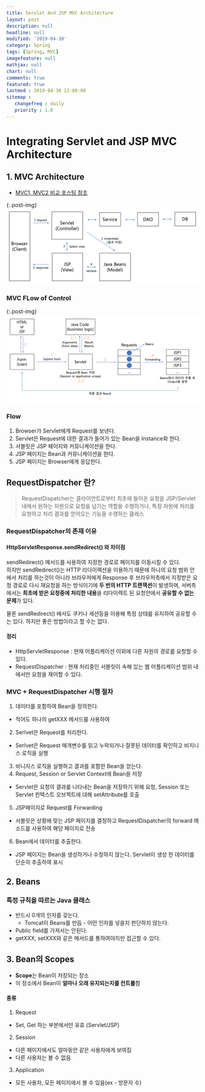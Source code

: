 ```yaml
---
title: Servlet And JSP MVC Architecture
layout: post
description: null
headline: null
modified: '2019-04-30'
category: Spring
tags: [Spring, MVC]
imagefeature: null
mathjax: null
chart: null
comments: true
featured: true
lastmod : 2019-04-30 12:00:00
sitemap :  
   changefreq : daily
   priority : 1.0
---
```


# Integrating Servlet and JSP MVC Architecture
  
## 1. MVC Architecture
  
- <a href="https://seongmun-hong.github.io/spring/MVC1-MVC2">MVC1, MVC2 비교 포스팅 참조</a>  
  
{:.post-img}
![MVC2](/images/post/mvc2.png) 
  
### MVC FLow of Control  
  
{:.post-img}
![MVCFlowOfControl](/images/post/mvc_flow_of_control.png) 
  

### Flow  
  
1. Browser가 Servlet에게 Request를 보낸다.  
2. Servlet은  Request에 대한 결과가 들어가 있는 Bean을 Instance화 한다.  
3. 서블릿은 JSP 페이지와 커뮤니케이션을 한다.  
4. JSP 페이지는 Bean과 커뮤니케이션을 한다.  
5. JSP 페이지는 Browser에게 응답한다.  
    
  
## RequestDispatcher 란?
  
> RequestDispatcher는 클라이언트로부터 최초에 들어온 요청을 JSP/Servlet 내에서 원하는 자원으로 요청을 넘기는 역할을 수행하거나, 특정 자원에 처리를 요청하고 처리 결과를 얻어오는 기능을 수행하는 클래스
  
### RequestDispatcher의 존재 이유 
  
#### HttpServletResponse.sendRedirect() 와 차이점
  
sendRedirect() 메서드를 사용하여 지정한 경로로 페이지를 이동시킬 수 있다.  
하지만 sendRedirect()는 HTTP 리다이렉션을 이용하기 때문에 하나의 요청 범위 안에서 처리를 하는것이 아니라 브라우저에게 Response 후 브라우저측에서 지정받은 요청 경로로 다시 재요청을 하는 방식이기에 **두 번의 HTTP 트랜잭션**이 발생하며, 서버측에서는 **최초에 받은 요청중에 처리한 내용**을 리다이렉트 된 요청안에서 **공유할 수 없는 문제**가 있다.  
  
물론 sendRedirect() 에서도 쿠키나 세션등을 이용해 특정 상태를 유지하여 공유할 수는 있다.
하지만 좋은 방법이라고 할 수는 없다.
  
  
#### 정리
- HttpServletResponse : 현재 어플리케이션 이외에 다른 자원의 경로를 요청할 수 있다.
- RequestDispatcher : 현재 처리중인 서블릿이 속해 있는 웹 어플리케이션 범위 내에서만 요청을 제어할 수 있다.
  

### MVC + RequestDispatcher 시행 절차
  
1. 데이터를 포함하여 Bean을 정의한다.  
  - 적어도 하나의 getXXX 메서드를 사용하여  
2. Serlvet은 Request를 처리한다.  
  - Serlvet은 Request 매개변수를 읽고 누락되거나 잘못된 데이터를 확인하고 비지니스 로직을 실행  
3. 비니지스 로직을 실행하고 결과를 포함한 Bean을 얻는다.  
4. Request, Session or Servlet Context에 Bean을 저장  
  - Servlet은 요청의 결과를 나타내는 Bean을 저장하기 위해 요청, Session 또는 Servlet 컨텍스트 오브젝트에 대해 setAttribute를 호출  
5. JSP페이지로 Request를 Forwarding  
  - 서블릿은 상황에 맞는 JSP 페이지를 결정하고 RequestDispatcher의 forward 메소드를 사용하여 해당 페이지로 전송  
6. Bean에서 데이터를 추출한다.  
  - JSP 페이지는 Bean을 생성하거나 수정하지 않는다. Servlet이 생성 한 데이터를 단순히 추출하여 표시  
  
  
## 2. Beans  
  
### 특정 규칙을 따르는 Java 클래스  
  
- 반드시 0개의 인자를 갖는다.
  - Tomcat이 Beans를 만듬 - 어떤 인자를 넣을지 판단하지 않는다.
- Public field를 가져서는 안된다.
- getXXX, setXXX와 같은 메서드를 통하여야지만 접근할 수 있다.

## 3. Bean의 Scopes  
  
- **Scope**는 Bean이 저장되는 장소
- 이 장소에서 Bean이 **얼마나 오래 유지되는지를 컨트롤**함

#### 종류

1. Request  
  - Set, Get 하는 부분에서만 유효 (Servlet/JSP)
  
2. Session  
  - 다른 페이지에서도 얼마동안 같은 사용자에게 보여짐  
  - 다른 사용자는 볼 수 없음  
  
3. Application
  - 모든 사용자, 모든 페이지에서 볼 수 있음(ex - 방문자 수)
 
